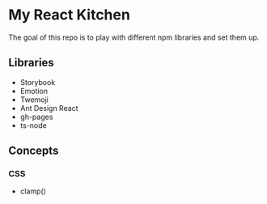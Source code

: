 # My React Kitchen

The goal of this repo is to play with different npm libraries and set them up.

## Libraries

- Storybook
- Emotion
- Twemoji
- Ant Design React
- gh-pages
- ts-node

## Concepts

### CSS

- clamp()
